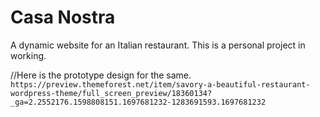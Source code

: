 # Casa Nostra
A dynamic website for an Italian restaurant. This is a personal project in working. 

//Here is the prototype design for the same. `https://preview.themeforest.net/item/savory-a-beautiful-restaurant-wordpress-theme/full_screen_preview/18360134?_ga=2.2552176.1598808151.1697681232-1283691593.1697681232`
